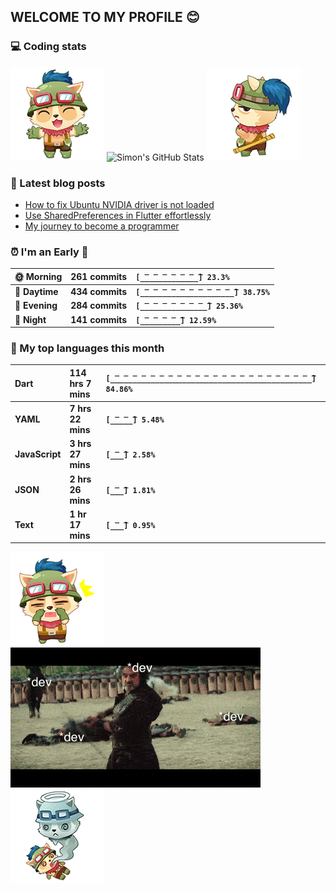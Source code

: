 ## WELCOME TO MY PROFILE 😊

### 💻 Coding stats

![](https://raw.githubusercontent.com/simonpham/simonpham/master/assets/images/5kiur.gif) ![Simon's GitHub Stats](https://github-readme-stats-obu2qdcs2.vercel.app/api?username=simonpham) ![](https://raw.githubusercontent.com/simonpham/simonpham/master/assets/images/6kiur.gif)


### 📘 Latest blog posts

<!-- BLOG-POST-LIST:START -->
- [How to fix Ubuntu NVIDIA driver is not loaded](https://simondev.medium.com/how-to-fix-ubuntu-nvidia-driver-is-not-loaded-779713f94989?source=rss-211d7b4ab874------2)
- [Use SharedPreferences in Flutter effortlessly](https://simondev.medium.com/use-sharedpreferences-in-flutter-effortlessly-835bba8f7418?source=rss-211d7b4ab874------2)
- [My journey to become a programmer](https://simondev.medium.com/my-journey-to-become-a-programmer-107bc14fd8e8?source=rss-211d7b4ab874------2)
<!-- BLOG-POST-LIST:END -->

<!--START_SECTION:waka-->
### ⏰ I'm an Early 🐤


|**🌞 Morning**|**261 commits**|**`[̲̅_̲̅_̲̅_̲̅_̲̅_̲̅_̲̅] 23.3%`**| 
|:-|:-|:-| 
|**🌆 Daytime**|**434 commits**|**`[̲̅_̲̅_̲̅_̲̅_̲̅_̲̅_̲̅_̲̅_̲̅_̲̅_̲̅] 38.75%`**| 
|**🌃 Evening**|**284 commits**|**`[̲̅_̲̅_̲̅_̲̅_̲̅_̲̅_̲̅_̲̅] 25.36%`**| 
|**🌙 Night**|**141 commits**|**`[̲̅_̲̅_̲̅_̲̅_̲̅] 12.59%`**|



### 💬  My top languages this month 


|**Dart**|**114 hrs 7 mins**|**`[̲̅_̲̅_̲̅_̲̅_̲̅_̲̅_̲̅_̲̅_̲̅_̲̅_̲̅_̲̅_̲̅_̲̅_̲̅_̲̅_̲̅_̲̅_̲̅_̲̅_̲̅_̲̅_̲̅] 84.86%`**| 
|:-|:-|:-| 
|**YAML**|**7 hrs 22 mins**|**`[̲̅_̲̅_̲̅] 5.48%`**| 
|**JavaScript**|**3 hrs 27 mins**|**`[̲̅_̲̅] 2.58%`**| 
|**JSON**|**2 hrs 26 mins**|**`[̲̅_̲̅] 1.81%`**| 
|**Text**|**1 hr 17 mins**|**`[̲̅_̲̅] 0.95%`**|




<!--END_SECTION:waka-->


![](https://raw.githubusercontent.com/simonpham/simonpham/master/assets/images/20kiur.gif) ![](https://github.com/simonpham/simonpham/raw/master/assets/images/bug.gif) ![](https://raw.githubusercontent.com/simonpham/simonpham/master/assets/images/9kiur.gif)

